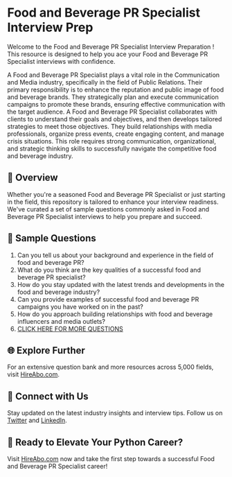 # Food and Beverage PR Specialist Interview Prep

Welcome to the Food and Beverage PR Specialist Interview Preparation ! This resource is designed to help you ace your Food and Beverage PR Specialist interviews with confidence.

A Food and Beverage PR Specialist plays a vital role in the Communication and Media industry, specifically in the field of Public Relations. Their primary responsibility is to enhance the reputation and public image of food and beverage brands. They strategically plan and execute communication campaigns to promote these brands, ensuring effective communication with the target audience. A Food and Beverage PR Specialist collaborates with clients to understand their goals and objectives, and then develops tailored strategies to meet those objectives. They build relationships with media professionals, organize press events, create engaging content, and manage crisis situations. This role requires strong communication, organizational, and strategic thinking skills to successfully navigate the competitive food and beverage industry.

## 🚀 Overview

Whether you're a seasoned Food and Beverage PR Specialist or just starting in the field, this repository is tailored to enhance your interview readiness. We've curated a set of sample questions commonly asked in Food and Beverage PR Specialist interviews to help you prepare and succeed.

## 📝 Sample Questions

1. Can you tell us about your background and experience in the field of food and beverage PR?
2. What do you think are the key qualities of a successful food and beverage PR specialist?
3. How do you stay updated with the latest trends and developments in the food and beverage industry?
4. Can you provide examples of successful food and beverage PR campaigns you have worked on in the past?
5. How do you approach building relationships with food and beverage influencers and media outlets?
6. [CLICK HERE FOR MORE QUESTIONS](https://hireabo.com/job/8_1_33/Food%20and%20Beverage%20PR%20Specialist)

## 🌐 Explore Further

For an extensive question bank and more resources across 5,000 fields, visit [HireAbo.com](https://www.hireabo.com).

## 📱 Connect with Us

Stay updated on the latest industry insights and interview tips. Follow us on [Twitter](https://twitter.com/hireabo) and [LinkedIn](https://www.linkedin.com/in/hire-abo-3609972a8/).

## 🚀 Ready to Elevate Your Python Career?

Visit [HireAbo.com](https://www.hireabo.com) now and take the first step towards a successful Food and Beverage PR Specialist career!